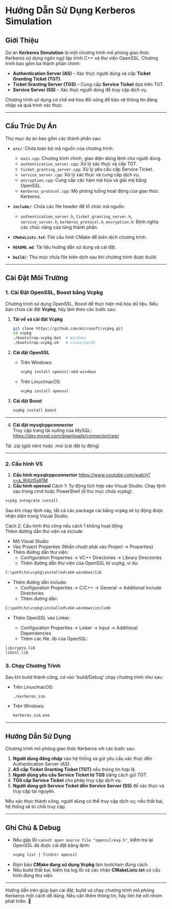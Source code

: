 # **Hướng Dẫn Sử Dụng Kerberos Simulation**

## **Giới Thiệu**  
Dự án **Kerberos Simulation** là một chương trình mô phỏng giao thức Kerberos sử dụng ngôn ngữ lập trình C++ và thư viện OpenSSL. Chương trình bao gồm ba thành phần chính:  

- **Authentication Server (AS)** – Xác thực người dùng và cấp **Ticket Granting Ticket (TGT)**.  
- **Ticket Granting Server (TGS)** – Cung cấp **Service Ticket** dựa trên TGT.  
- **Service Server (SS)** – Xác thực người dùng để truy cập dịch vụ.  

Chương trình sử dụng cơ chế mã hóa đối xứng để bảo vệ thông tin đăng nhập và quá trình xác thực.

---

## **Cấu Trúc Dự Án**  
Thư mục dự án bao gồm các thành phần sau:  

- **`src/`**: Chứa toàn bộ mã nguồn của chương trình.  
  - `main.cpp`: Chương trình chính, giao diện dòng lệnh cho người dùng.  
  - `authentication_server.cpp`: Xử lý xác thực và cấp TGT.  
  - `ticket_granting_server.cpp`: Xử lý yêu cầu cấp Service Ticket.  
  - `service_server.cpp`: Xử lý xác thực và cung cấp dịch vụ.  
  - `encryption.cpp`: Cung cấp các hàm mã hóa và giải mã bằng OpenSSL.  
  - `kerberos_protocol.cpp`: Mô phỏng luồng hoạt động của giao thức Kerberos.  

- **`include/`**: Chứa các file header để tổ chức mã nguồn.  
  - `authentication_server.h`, `ticket_granting_server.h`, `service_server.h`, `kerberos_protocol.h`, `encryption.h`: Định nghĩa các chức năng của từng thành phần.  

- **`CMakeLists.txt`**: File cấu hình CMake để biên dịch chương trình.  
- **`README.md`**: Tài liệu hướng dẫn sử dụng và cài đặt.  
- **`build/`**: Thư mục chứa file biên dịch sau khi chương trình được build.  

---

## **Cài Đặt Môi Trường**  

### **1. Cài Đặt OpenSSL, Boost bằng Vcpkg**  
Chương trình sử dụng OpenSSL, Boost để thực hiện mã hóa dữ liệu. Nếu bạn chưa cài đặt **Vcpkg**, hãy làm theo các bước sau:  

1. **Tải về và cài đặt Vcpkg**  
   ```sh
   git clone https://github.com/microsoft/vcpkg.git
   cd vcpkg
   ./bootstrap-vcpkg.bat  # Windows
   ./bootstrap-vcpkg.sh   # Linux/macOS
   ```

2. **Cài đặt OpenSSL**  
   - Trên Windows:  
     ```sh
     vcpkg install openssl:x64-windows
     ```
   - Trên Linux/macOS:  
     ```sh
     vcpkg install openssl
     ```

3. **Cài đặt Boost**  
     ```sh
     vcpkg install boost
     ```
---
4. **Cài đặt mysqlcppconnector**  
     Truy cập trang tải xuống của MySQL: https://dev.mysql.com/downloads/connector/cpp/

Tải .zip (giải nén) hoặc .msi (cài đặt tự động)
   
---

### **2. Cấu hình VS**
1. **Cấu hình mysqlcppconnector**
   https://www.youtube.com/watch?v=a_W4zt5sR1M
3. **Cấu hình openssl**
 Cách 1: Tự động tích hợp vào Visual Studio:
Chạy lệnh sau trong cmd hoặc PowerShell (ở thư mục chứa vcpkg):
 ```sh
vcpkg integrate install
```
Sau khi chạy lệnh này, tất cả các package cài bằng vcpkg sẽ tự động được nhận diện trong Visual Studio.

Cách 2: Cấu hình thủ công nếu cách 1 không hoạt động\
Thêm đường dẫn thư viện và include
- Mở Visual Studio
- Vào Project Properties (Nhấn chuột phải vào Project → Properties)
- Thêm đường dẫn thư viện:
    + Configuration Properties → VC++ Directories → Library Directories
    + Thêm đường dẫn thư viện của OpenSSL từ vcpkg, ví dụ:
```sh
C:\path\to\vcpkg\installed\x64-windows\lib
```
- Thêm đường dẫn include:
    + Configuration Properties → C/C++ → General → Additional Include Directories
    + Thêm đường dẫn:
```sh
C:\path\to\vcpkg\installed\x64-windows\include
```

- Thêm OpenSSL vào Linker:

    + Configuration Properties → Linker → Input → Additional Dependencies
    + Thêm các file .lib của OpenSSL:
```sh
libcrypto.lib
libssl.lib
```
### **3. Chạy Chương Trình**  
Sau khi build thành công, cd vào 'build/Debug' chạy chương trình như sau:  

- Trên Linux/macOS:  
  ```sh
  ./kerberos_sim
  ```

- Trên Windows:  
  ```sh
  kerberos_sim.exe
  ```

---

## **Hướng Dẫn Sử Dụng**  
Chương trình mô phỏng giao thức Kerberos với các bước sau:  

1. **Người dùng đăng nhập** vào hệ thống và gửi yêu cầu xác thực đến Authentication Server (AS).  
2. **AS cấp Ticket Granting Ticket (TGT)** nếu thông tin hợp lệ.  
3. **Người dùng yêu cầu Service Ticket từ TGS** bằng cách gửi TGT.  
4. **TGS cấp Service Ticket** cho phép truy cập dịch vụ.  
5. **Người dùng gửi Service Ticket đến Service Server (SS)** để xác thực và truy cập tài nguyên.  

Nếu xác thực thành công, người dùng có thể truy cập dịch vụ; nếu thất bại, hệ thống sẽ từ chối truy cập.

---

## **Ghi Chú & Debug**  
- Nếu gặp lỗi `cannot open source file "openssl/evp.h"`, kiểm tra lại OpenSSL đã được cài đặt bằng lệnh:  
  ```sh
  vcpkg list | findstr openssl
  ```
- Đảm bảo **CMake đang sử dụng Vcpkg** làm toolchain đúng cách.  
- Nếu build thất bại, kiểm tra log lỗi và xác nhận **CMakeLists.txt** có cấu hình đúng thư viện.  

---

Hướng dẫn trên giúp bạn cài đặt, build và chạy chương trình mô phỏng Kerberos một cách dễ dàng. Nếu cần thêm thông tin, hãy liên hệ với nhóm phát triển. 🚀
